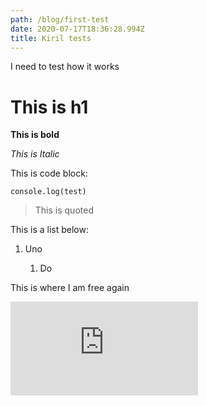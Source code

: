 ```yaml
---
path: /blog/first-test
date: 2020-07-17T18:36:28.994Z
title: Kiril tests
---
```

I need to test how it works

# This is h1

**This is bold**

*This is Italic*

This is code block:

`console.log(test)`

> This is quoted

This is a list below:

1. Uno

   1. Do



This is where I am free again

<iframe width="auto" height="auto" src="https://www.youtube.com/embed/T5a5nmbV_g4" frameborder="0" allow="accelerometer; autoplay; encrypted-media; gyroscope; picture-in-picture" allowfullscreen></iframe>